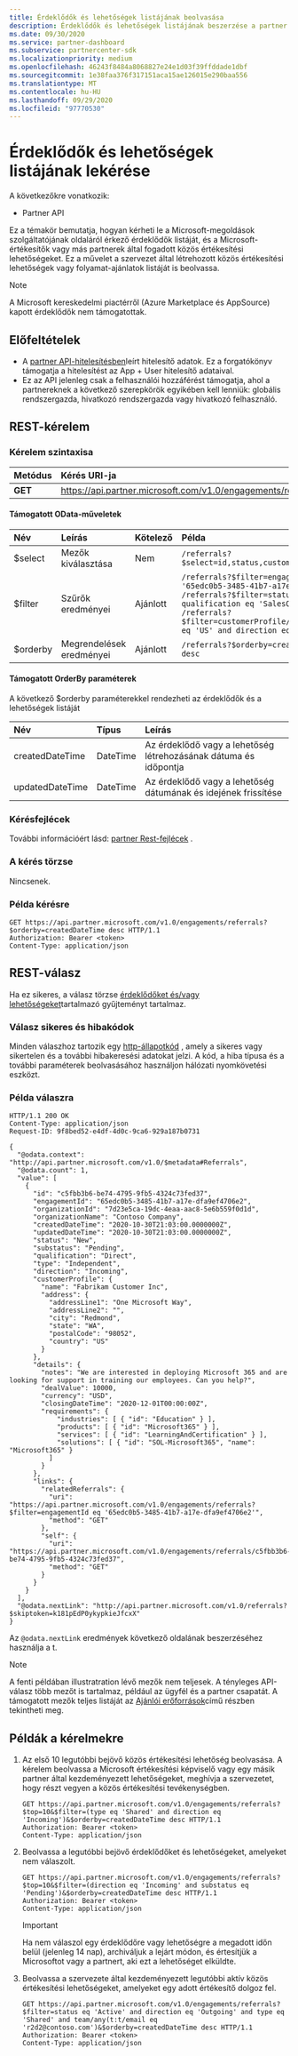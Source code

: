 ```yaml
---
title: Érdeklődők és lehetőségek listájának beolvasása
description: Érdeklődők és lehetőségek listájának beszerzése a partner API használatával.
ms.date: 09/30/2020
ms.service: partner-dashboard
ms.subservice: partnercenter-sdk
ms.localizationpriority: medium
ms.openlocfilehash: 46243f8484a8068827e24e1d03f39ffddade1dbf
ms.sourcegitcommit: 1e38faa376f317151aca15ae126015e290baa556
ms.translationtype: MT
ms.contentlocale: hu-HU
ms.lasthandoff: 09/29/2020
ms.locfileid: "97770530"
---
```

# <a name="get-the-list-of-leads-and-opportunities"></a>Érdeklődők és lehetőségek listájának lekérése

A következőkre vonatkozik:

- Partner API

 Ez a témakör bemutatja, hogyan kérheti le a Microsoft-megoldások szolgáltatójának oldaláról érkező érdeklődők listáját, és a Microsoft-értékesítők vagy más partnerek által fogadott közös értékesítési lehetőségeket. Ez a művelet a szervezet által létrehozott közös értékesítési lehetőségek vagy folyamat-ajánlatok listáját is beolvassa.

> [!Note]
> A Microsoft kereskedelmi piactérről (Azure Marketplace és AppSource) kapott érdeklődők nem támogatottak.

## <a name="prerequisites"></a>Előfeltételek

- A [partner API-hitelesítésben](api-authentication.md)leírt hitelesítő adatok. Ez a forgatókönyv támogatja a hitelesítést az App + User hitelesítő adataival.
- Ez az API jelenleg csak a felhasználói hozzáférést támogatja, ahol a partnereknek a következő szerepkörök egyikében kell lenniük: globális rendszergazda, hivatkozó rendszergazda vagy hivatkozó felhasználó.

## <a name="rest-request"></a>REST-kérelem

### <a name="request-syntax"></a>Kérelem szintaxisa

| Metódus  | Kérés URI-ja                                                    |
|:--------|:---------------------------------------------------------------|
| **GET** | <https://api.partner.microsoft.com/v1.0/engagements/referrals> |

#### <a name="supported-odata-operations"></a>Támogatott OData-műveletek

| Név     | Leírás     | Kötelező    | Példa                                                                                                                                                                                                                                                     |
|:---------|:----------------|:------------|:------------------------------------------------------------------------------------------------------------------------------------------------------------------------------------------------------------------------------------------------------------|
| $select  | Mezők kiválasztása  | Nem          | `/referrals?$select=id,status,customerProfile`                                                                                                                                                                                                              |
| $filter  | Szűrők eredményei | Ajánlott | `/referrals?$filter=engagementId eq '65edc0b5-3485-41b7-a17e-dfa9ef4706e2'` <br/> `/referrals?$filter=status eq 'New' and qualification eq 'SalesQualified'` <br/> `/referrals?$filter=customerProfile/address/country eq 'US' and direction eq 'Incoming'` |
| $orderby | Megrendelések eredményei  | Ajánlott | `/referrals?$orderby=createdDateTime desc`                                                                                                                                                                                                                  |

#### <a name="supported-orderby-parameters"></a>Támogatott OrderBy paraméterek

A következő $orderby paraméterekkel rendezheti az érdeklődők és a lehetőségek listáját

| Név            | Típus     | Leírás                                       |
|:----------------|:---------|:--------------------------------------------------|
| createdDateTime | DateTime | Az érdeklődő vagy a lehetőség létrehozásának dátuma és időpontja |
| updatedDateTime | DateTime | Az érdeklődő vagy a lehetőség dátumának és idejének frissítése   |

### <a name="request-headers"></a>Kérésfejlécek

További információért lásd: [partner Rest-fejlécek](headers.md) .

### <a name="request-body"></a>A kérés törzse

Nincsenek.

### <a name="request-example"></a>Példa kérésre

```http
GET https://api.partner.microsoft.com/v1.0/engagements/referrals?$orderby=createdDateTime desc HTTP/1.1
Authorization: Bearer <token>
Content-Type: application/json
```

## <a name="rest-response"></a>REST-válasz

Ha ez sikeres, a válasz törzse [érdeklődőket és/vagy lehetőségeket](referral-resources.md)tartalmazó gyűjteményt tartalmaz.

### <a name="response-success-and-error-codes"></a>Válasz sikeres és hibakódok

Minden válaszhoz tartozik egy [http-állapotkód](error-codes.md) , amely a sikeres vagy sikertelen és a további hibakeresési adatokat jelzi. A kód, a hiba típusa és a további paraméterek beolvasásához használjon hálózati nyomkövetési eszközt.

### <a name="response-example"></a>Példa válaszra

``` http
HTTP/1.1 200 OK
Content-Type: application/json
Request-ID: 9f8bed52-e4df-4d0c-9ca6-929a187b0731

{
  "@odata.context": "http://api.partner.microsoft.com/v1.0/$metadata#Referrals",
  "@odata.count": 1,
  "value": [
    {
      "id": "c5fbb3b6-be74-4795-9fb5-4324c73fed37",
      "engagementId": "65edc0b5-3485-41b7-a17e-dfa9ef4706e2",
      "organizationId": "7d23e5ca-19dc-4eaa-aac8-5e6b559f0d1d",
      "organizationName": "Contoso Company",
      "createdDateTime": "2020-10-30T21:03:00.0000000Z",
      "updatedDateTime": "2020-10-30T21:03:00.0000000Z",
      "status": "New",
      "substatus": "Pending",
      "qualification": "Direct",
      "type": "Independent",
      "direction": "Incoming",
      "customerProfile": {
        "name": "Fabrikam Customer Inc",
        "address": {
          "addressLine1": "One Microsoft Way",
          "addressLine2": "",
          "city": "Redmond",
          "state": "WA",
          "postalCode": "98052",
          "country": "US"
        }
      },
      "details": {
        "notes": "We are interested in deploying Microsoft 365 and are looking for support in training our employees. Can you help?",
        "dealValue": 10000,
        "currency": "USD",
        "closingDateTime": "2020-12-01T00:00:00Z",
        "requirements": {
            "industries": [ { "id": "Education" } ],
            "products": [ { "id": "Microsoft365" } ],
            "services": [ { "id": "LearningAndCertification" } ],
            "solutions": [ { "id": "SOL-Microsoft365", "name": "Microsoft365" }
          ]
        }
      },
      "links": {
        "relatedReferrals": {
          "uri": "https://api.partner.microsoft.com/v1.0/engagements/referrals?$filter=engagementId eq '65edc0b5-3485-41b7-a17e-dfa9ef4706e2'",
          "method": "GET"
        },
        "self": {
          "uri": "https://api.partner.microsoft.com/v1.0/engagements/referrals/c5fbb3b6-be74-4795-9fb5-4324c73fed37",
          "method": "GET"
        }
      }
    }
  ],
  "@odata.nextLink": "http://api.partner.microsoft.com/v1.0/referrals?$skiptoken=k181pEdP0ykypkieJfcxX"
}
```

Az `@odata.nextLink` eredmények következő oldalának beszerzéséhez használja a t.

> [!Note]
> A fenti példában illustratration lévő mezők nem teljesek. A tényleges API-válasz több mezőt is tartalmaz, például az ügyfél és a partner csapatát. A támogatott mezők teljes listáját az [Ajánlói erőforrások](referral-resources.md)című részben tekintheti meg.

## <a name="sample-requests"></a>Példák a kérelmekre

1. Az első 10 legutóbbi bejövő közös értékesítési lehetőség beolvasása. A kérelem beolvassa a Microsoft értékesítési képviselő vagy egy másik partner által kezdeményezett lehetőségeket, meghívja a szervezetet, hogy részt vegyen a közös értékesítési tevékenységben.
    
    ```http
    GET https://api.partner.microsoft.com/v1.0/engagements/referrals?$top=10&$filter=(type eq 'Shared' and direction eq 'Incoming')&$orderby=createdDateTime desc HTTP/1.1
    Authorization: Bearer <token>
    Content-Type: application/json
    ```

2. Beolvassa a legutóbbi bejövő érdeklődőket és lehetőségeket, amelyeket nem válaszolt.  

    ```http
    GET https://api.partner.microsoft.com/v1.0/engagements/referrals?$top=10&$filter=(direction eq 'Incoming' and substatus eq 'Pending')&$orderby=createdDateTime desc HTTP/1.1
    Authorization: Bearer <token>
    Content-Type: application/json
    ```

    > [!Important]
    > Ha nem válaszol egy érdeklődőre vagy lehetőségre a megadott időn belül (jelenleg 14 nap), archiváljuk a lejárt módon, és értesítjük a Microsoftot vagy a partnert, aki ezt a lehetőséget elküldte.

3. Beolvassa a szervezete által kezdeményezett legutóbbi aktív közös értékesítési lehetőségeket, amelyeket egy adott értékesítő dolgoz fel.
    ```http
    GET https://api.partner.microsoft.com/v1.0/engagements/referrals?$filter=status eq 'Active' and direction eq 'Outgoing' and type eq 'Shared' and team/any(t:t/email eq 'r2d2@contoso.com')&$orderby=createdDateTime desc HTTP/1.1
    Authorization: Bearer <token>
    Content-Type: application/json
    ```